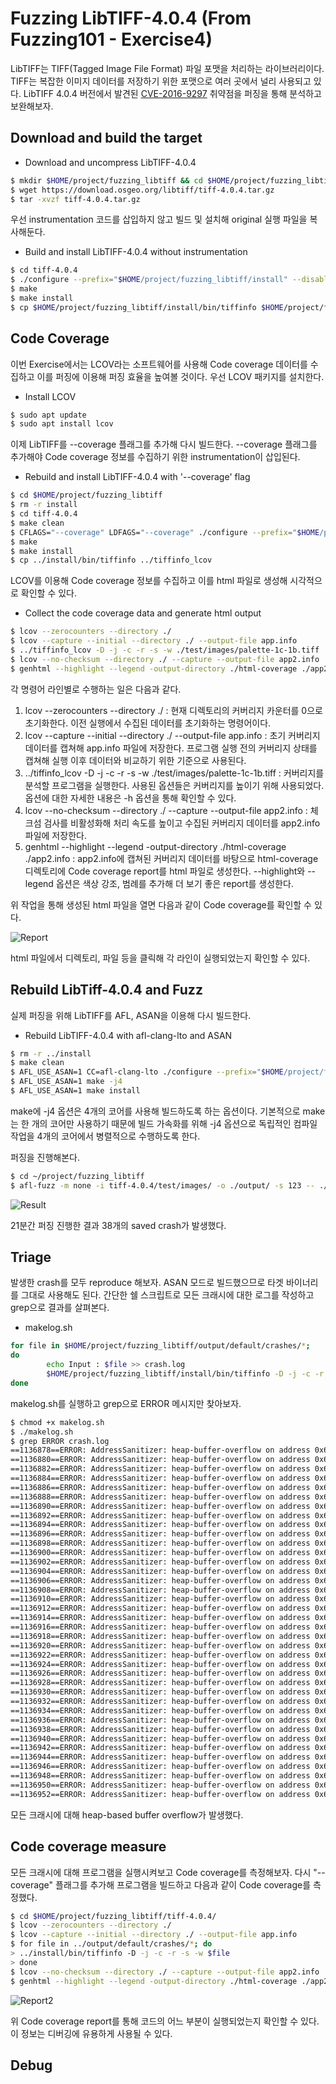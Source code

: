 Fuzzing LibTIFF-4.0.4 (From Fuzzing101 - Exercise4)
==============================================
LibTIFF는 TIFF(Tagged Image File Format) 파일 포맷을 처리하는 라이브러리이다. TIFF는 복잡한 이미지 데이터를 저장하기 위한 포맷으로 여러 곳에서 널리 사용되고 있다. LibTIFF 4.0.4 버전에서 발견된 [CVE-2016-9297](https://knvd.krcert.or.kr/elkDetail.do?CVEID=CVE-2016-9297&jvn=&CVEID=CNNVD-201611-578&dilen=60c172d0dd82393915af6922) 취약점을 퍼징을 통해 분석하고 보완해보자. 

## Download and build the target
* Download and uncompress LibTIFF-4.0.4
```bash
$ mkdir $HOME/project/fuzzing_libtiff && cd $HOME/project/fuzzing_libtiff
$ wget https://download.osgeo.org/libtiff/tiff-4.0.4.tar.gz
$ tar -xvzf tiff-4.0.4.tar.gz
```
우선 instrumentation 코드를 삽입하지 않고 빌드 및 설치해 original 실행 파일을 복사해둔다.

* Build and install LibTIFF-4.0.4 without instrumentation
```bash
$ cd tiff-4.0.4
$ ./configure --prefix="$HOME/project/fuzzing_libtiff/install" --disable-shared
$ make
$ make install
$ cp $HOME/project/fuzzing_libtiff/install/bin/tiffinfo $HOME/project/fuzzing_libtiff/tiffinfo_original
```

## Code Coverage
이번 Exercise에서는 LCOV라는 소프트웨어를 사용해 Code coverage 데이터를 수집하고 이를 퍼징에 이용해 퍼징 효율을 높여볼 것이다. 우선 LCOV 패키지를 설치한다.

* Install LCOV
```bash
$ sudo apt update
$ sudo apt install lcov
```
이제 LibTIFF를 --coverage 플래그를 추가해 다시 빌드한다. --coverage 플래그를 추가해야 Code coverage 정보를 수집하기 위한 instrumentation이 삽입된다. 

* Rebuild and install LibTIFF-4.0.4 with '--coverage' flag
```bash
$ cd $HOME/project/fuzzing_libtiff
$ rm -r install
$ cd tiff-4.0.4
$ make clean
$ CFLAGS="--coverage" LDFAGS="--coverage" ./configure --prefix="$HOME/project/fuzzing_libtiff/install" --disable-shared
$ make
$ make install
$ cp ../install/bin/tiffinfo ../tiffinfo_lcov
```
LCOV를 이용해 Code coverage 정보를 수집하고 이를 html 파일로 생성해 시각적으로 확인할 수 있다. 

* Collect the code coverage data and generate html output
```bash
$ lcov --zerocounters --directory ./
$ lcov --capture --initial --directory ./ --output-file app.info
$ ../tiffinfo_lcov -D -j -c -r -s -w ./test/images/palette-1c-1b.tiff
$ lcov --no-checksum --directory ./ --capture --output-file app2.info
$ genhtml --highlight --legend -output-directory ./html-coverage ./app2.info
```
각 명령어 라인별로 수행하는 일은 다음과 같다.
1. lcov --zerocounters --directory ./ : 현재 디렉토리의 커버리지 카운터를 0으로 초기화한다. 이전 실행에서 수집된 데이터를 초기화하는 명령어이다.
2. lcov --capture --initial --directory ./ --output-file app.info : 초기 커버리지 데이터를 캡쳐해 app.info 파일에 저장한다. 프로그램 실행 전의 커버리지 상태를 캡쳐해 실행 이후 데이터와 비교하기 위한 기준으로 사용된다. 
3. ../tiffinfo_lcov -D -j -c -r -s -w ./test/images/palette-1c-1b.tiff : 커버리지를 분석할 프로그램을 실행한다. 사용된 옵션들은 커버리지를 높이기 위해 사용되었다. 옵션에 대한 자세한 내용은 -h 옵션을 통해 확인할 수 있다.
4. lcov --no-checksum --directory ./ --capture --output-file app2.info : 체크섬 검사를 비활성화해 처리 속도를 높이고 수집된 커버리지 데이터를 app2.info 파일에 저장한다.
5. genhtml --highlight --legend -output-directory ./html-coverage ./app2.info : app2.info에 캡쳐된 커버리지 데이터를 바탕으로 html-coverage 디렉토리에 Code coverage report를 html 파일로 생성한다. --highlight와 --legend 옵션은 색상 강조, 범례를 추가해 더 보기 좋은 report를 생성한다.

위 작업을 통해 생성된 html 파일을 열면 다음과 같이 Code coverage를 확인할 수 있다. 

![Report](./images/libtiff_report.png)

html 파일에서 디렉토리, 파일 등을 클릭해 각 라인이 실행되었는지 확인할 수 있다. 

## Rebuild LibTiff-4.0.4 and Fuzz
실제 퍼징을 위해 LibTIFF를 AFL, ASAN을 이용해 다시 빌드한다.

* Rebuild LibTIFF-4.0.4 with afl-clang-lto and ASAN
```bash
$ rm -r ../install
$ make clean
$ AFL_USE_ASAN=1 CC=afl-clang-lto ./configure --prefix="$HOME/project/fuzzing_libtiff/install" --disable-shared
$ AFL_USE_ASAN=1 make -j4
$ AFL_USE_ASAN=1 make install
```
make에 -j4 옵션은 4개의 코어를 사용해 빌드하도록 하는 옵션이다. 기본적으로 make는 한 개의 코어만 사용하기 때문에 빌드 가속화를 위해 -j4 옵션으로 독립적인 컴파일 작업을 4개의 코어에서 병렬적으로 수행하도록 한다. 

퍼징을 진행해본다.
```bash
$ cd ~/project/fuzzing_libtiff
$ afl-fuzz -m none -i tiff-4.0.4/test/images/ -o ./output/ -s 123 -- ./install/bin/tiffinfo -D -j -c -r -s -w @@
```

![Result](./images/libtiff_result.png)

21분간 퍼징 진행한 결과 38개의 saved crash가 발생했다. 

## Triage
발생한 crash를 모두 reproduce 해보자. ASAN 모드로 빌드했으므로 타겟 바이너리를 그대로 사용해도 된다. 간단한 쉘 스크립트로 모든 크래시에 대한 로그를 작성하고 grep으로 결과를 살펴본다.

* makelog.sh
```bash
for file in $HOME/project/fuzzing_libtiff/output/default/crashes/*;
do
        echo Input : $file >> crash.log
        $HOME/project/fuzzing_libtiff/install/bin/tiffinfo -D -j -c -r -s -w $file 2>> crash.log
done
```
makelog.sh를 실행하고 grep으로 ERROR 메시지만 찾아보자.
```bash
$ chmod +x makelog.sh
$ ./makelog.sh
$ grep ERROR crash.log
==1136878==ERROR: AddressSanitizer: heap-buffer-overflow on address 0x6020000000b1 at pc 0x560a1f0966d1 bp 0x7ffc2a37cdf0 sp 0x7ffc2a37c5b8
==1136880==ERROR: AddressSanitizer: heap-buffer-overflow on address 0x602000000111 at pc 0x556d60a186d1 bp 0x7ffee918f7f0 sp 0x7ffee918efb8
==1136882==ERROR: AddressSanitizer: heap-buffer-overflow on address 0x6020000000f2 at pc 0x5614e90786d1 bp 0x7fff49a814b0 sp 0x7fff49a80c78
==1136884==ERROR: AddressSanitizer: heap-buffer-overflow on address 0x6070000000d1 at pc 0x5625a55f16d1 bp 0x7ffd95ed6150 sp 0x7ffd95ed5918
==1136886==ERROR: AddressSanitizer: heap-buffer-overflow on address 0x6070000000d1 at pc 0x55df3f4606d1 bp 0x7ffcce4eee70 sp 0x7ffcce4ee638
==1136888==ERROR: AddressSanitizer: heap-buffer-overflow on address 0x6020000000b1 at pc 0x55b372d836d1 bp 0x7ffdeb0af490 sp 0x7ffdeb0aec58
==1136890==ERROR: AddressSanitizer: heap-buffer-overflow on address 0x603000000144 at pc 0x55ccc9a526d1 bp 0x7ffef8e822f0 sp 0x7ffef8e81ab8
==1136892==ERROR: AddressSanitizer: heap-buffer-overflow on address 0x6070000000d1 at pc 0x5622a5c286d1 bp 0x7ffc9cfd04d0 sp 0x7ffc9cfcfc98
==1136894==ERROR: AddressSanitizer: heap-buffer-overflow on address 0x6070000000d1 at pc 0x55d8ab2526d1 bp 0x7ffde24fbb90 sp 0x7ffde24fb358
==1136896==ERROR: AddressSanitizer: heap-buffer-overflow on address 0x6070000000d1 at pc 0x5646796396d1 bp 0x7ffd6149e530 sp 0x7ffd6149dcf8
==1136898==ERROR: AddressSanitizer: heap-buffer-overflow on address 0x60200000015a at pc 0x562f710c36d1 bp 0x7fff8a032210 sp 0x7fff8a0319d8
==1136900==ERROR: AddressSanitizer: heap-buffer-overflow on address 0x602000000171 at pc 0x5598c7cf06d1 bp 0x7ffd53586790 sp 0x7ffd53585f58
==1136902==ERROR: AddressSanitizer: heap-buffer-overflow on address 0x60200000015a at pc 0x5599cba006d1 bp 0x7ffcc1129c90 sp 0x7ffcc1129458
==1136904==ERROR: AddressSanitizer: heap-buffer-overflow on address 0x6070000000d1 at pc 0x5638810046d1 bp 0x7fff31bb8270 sp 0x7fff31bb7a38
==1136906==ERROR: AddressSanitizer: heap-buffer-overflow on address 0x6070000000d1 at pc 0x55a324dd16d1 bp 0x7ffe16c64a30 sp 0x7ffe16c641f8
==1136908==ERROR: AddressSanitizer: heap-buffer-overflow on address 0x6070000000d1 at pc 0x55fb58d696d1 bp 0x7ffc19523a50 sp 0x7ffc19523218
==1136910==ERROR: AddressSanitizer: heap-buffer-overflow on address 0x603000000233 at pc 0x56386449a6d1 bp 0x7ffde617d9b0 sp 0x7ffde617d178
==1136912==ERROR: AddressSanitizer: heap-buffer-overflow on address 0x602000000131 at pc 0x562b52ed66d1 bp 0x7fffe75c8cf0 sp 0x7fffe75c84b8
==1136914==ERROR: AddressSanitizer: heap-buffer-overflow on address 0x6070000000d1 at pc 0x564d4975d6d1 bp 0x7fff1f181c50 sp 0x7fff1f181418
==1136916==ERROR: AddressSanitizer: heap-buffer-overflow on address 0x607000000141 at pc 0x561125c456d1 bp 0x7ffededefbf0 sp 0x7ffededef3b8
==1136918==ERROR: AddressSanitizer: heap-buffer-overflow on address 0x6070000000d1 at pc 0x556ea892f6d1 bp 0x7fff9d6052b0 sp 0x7fff9d604a78
==1136920==ERROR: AddressSanitizer: heap-buffer-overflow on address 0x6070000000d1 at pc 0x55dabe3e96d1 bp 0x7fffe63d1710 sp 0x7fffe63d0ed8
==1136922==ERROR: AddressSanitizer: heap-buffer-overflow on address 0x6070000000d1 at pc 0x55b1fe4a06d1 bp 0x7ffe1f455d30 sp 0x7ffe1f4554f8
==1136924==ERROR: AddressSanitizer: heap-buffer-overflow on address 0x607000000141 at pc 0x55fe17c3a6d1 bp 0x7fffd904ab50 sp 0x7fffd904a318
==1136926==ERROR: AddressSanitizer: heap-buffer-overflow on address 0x6070000000d1 at pc 0x55bf8b4d16d1 bp 0x7ffe4ae49330 sp 0x7ffe4ae48af8
==1136928==ERROR: AddressSanitizer: heap-buffer-overflow on address 0x60300000014d at pc 0x55986958f6d1 bp 0x7fffa7fe0290 sp 0x7fffa7fdfa58
==1136930==ERROR: AddressSanitizer: heap-buffer-overflow on address 0x6020000000d1 at pc 0x56198c5856d1 bp 0x7ffe99050050 sp 0x7ffe9904f818
==1136932==ERROR: AddressSanitizer: heap-buffer-overflow on address 0x6070000000d1 at pc 0x5613ff31c6d1 bp 0x7ffe959ac7b0 sp 0x7ffe959abf78
==1136934==ERROR: AddressSanitizer: heap-buffer-overflow on address 0x607000000141 at pc 0x560587d5e6d1 bp 0x7ffd5d682590 sp 0x7ffd5d681d58
==1136936==ERROR: AddressSanitizer: heap-buffer-overflow on address 0x6070000000d1 at pc 0x5590989b26d1 bp 0x7ffd2626dcb0 sp 0x7ffd2626d478
==1136938==ERROR: AddressSanitizer: heap-buffer-overflow on address 0x6070000000d1 at pc 0x5555f631f6d1 bp 0x7ffdaa9ab470 sp 0x7ffdaa9aac38
==1136940==ERROR: AddressSanitizer: heap-buffer-overflow on address 0x607000000141 at pc 0x555a20bbf6d1 bp 0x7fff2dcf1930 sp 0x7fff2dcf10f8
==1136942==ERROR: AddressSanitizer: heap-buffer-overflow on address 0x6070000000d1 at pc 0x55e042f0e6d1 bp 0x7ffdfeca0490 sp 0x7ffdfec9fc58
==1136944==ERROR: AddressSanitizer: heap-buffer-overflow on address 0x6070000000d1 at pc 0x558cd5f266d1 bp 0x7fff8948a830 sp 0x7fff89489ff8
==1136946==ERROR: AddressSanitizer: heap-buffer-overflow on address 0x602000000071 at pc 0x5615e9f0e6d1 bp 0x7ffea54ba610 sp 0x7ffea54b9dd8
==1136948==ERROR: AddressSanitizer: heap-buffer-overflow on address 0x6020000000b1 at pc 0x5578f31736d1 bp 0x7fffacf7f770 sp 0x7fffacf7ef38
==1136950==ERROR: AddressSanitizer: heap-buffer-overflow on address 0x6020000000f1 at pc 0x5566ab2006d1 bp 0x7ffd10133b50 sp 0x7ffd10133318
==1136952==ERROR: AddressSanitizer: heap-buffer-overflow on address 0x6020000000b1 at pc 0x55ec9b8b06d1 bp 0x7ffc306eccd0 sp 0x7ffc306ec498
```
모든 크래시에 대해 heap-based buffer overflow가 발생했다.

## Code coverage measure
모든 크래시에 대해 프로그램을 실행시켜보고 Code coverage를 측정해보자. 다시 "--coverage" 플래그를 추가해 프로그램을 빌드하고 다음과 같이 Code coverage를 측정했다. 
```bash
$ cd $HOME/project/fuzzing_libtiff/tiff-4.0.4/
$ lcov --zerocounters --directory ./
$ lcov --capture --initial --directory ./ --output-file app.info
$ for file in ../output/default/crashes/*; do
> ../install/bin/tiffinfo -D -j -c -r -s -w $file 
> done
$ lcov --no-checksum --directory ./ --capture --output-file app2.info
$ genhtml --highlight --legend -output-directory ./html-coverage ./app2.info
```

![Report2](./images/libtiff_report2.png)

위 Code coverage report를 통해 코드의 어느 부분이 실행되었는지 확인할 수 있다. 이 정보는 디버깅에 유용하게 사용될 수 있다.

## Debug
